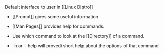 Default interface to user in [[Linux Distro]]

* [[Prompt]] gives some useful information

* [[Man Pages]] provides help for commands.

* Use which command to look at the [[Directory]] of a command.

* -h or --help will provedi short help about the options of that command